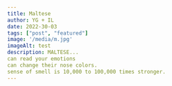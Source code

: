 ```yaml
---
title: Maltese
author: YG + IL
date: 2022-30-03
tags: ["post", "featured"]
image: '/media/m.jpg'
imageAlt: test
description: MALTESE...
can read your emotions 
can change their nose colors.
sense of smell is 10,000 to 100,000 times stronger.
---
```

